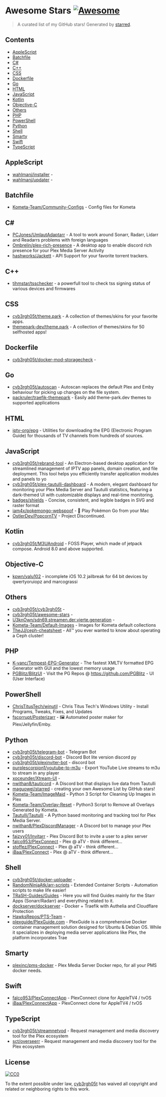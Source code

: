 <!--lint disable awesome-contributing awesome-license awesome-list-item match-punctuation no-repeat-punctuation no-undefined-references awesome-spell-check-->
# Awesome Stars [![Awesome](https://awesome.re/badge.svg)](https://github.com/sindresorhus/awesome)

> A curated list of my GitHub stars! Generated by [starred](https://github.com/maguowei/starred).

## Contents

- [AppleScript](#applescript)
- [Batchfile](#batchfile)
- [C#](#c#)
- [C++](#c++)
- [CSS](#css)
- [Dockerfile](#dockerfile)
- [Go](#go)
- [HTML](#html)
- [JavaScript](#javascript)
- [Kotlin](#kotlin)
- [Objective-C](#objective-c)
- [Others](#others)
- [PHP](#php)
- [PowerShell](#powershell)
- [Python](#python)
- [Shell](#shell)
- [Smarty](#smarty)
- [Swift](#swift)
- [TypeScript](#typescript)

## AppleScript 

- [wahlmanj/installer](https://github.com/wahlmanj/installer) - 
- [wahlmanj/updater](https://github.com/wahlmanj/updater) - 

## Batchfile 

- [Kometa-Team/Community-Configs](https://github.com/Kometa-Team/Community-Configs) - Config files for Kometa

## C# # 

- [PCJones/UmlautAdaptarr](https://github.com/PCJones/UmlautAdaptarr) - A tool to work around Sonarr, Radarr, Lidarr and Readarrs problems with foreign languages
- [Ombrelin/plex-rich-presence](https://github.com/Ombrelin/plex-rich-presence) - A desktop app to enable discord rich presence for your Plex Media Server Activity
- [hashworks/Jackett](https://github.com/hashworks/Jackett) - API Support for your favorite torrent trackers.

## C++ 

- [tihmstar/tsschecker](https://github.com/tihmstar/tsschecker) - a powerfull tool to check tss signing status of various devices and firmwares

## CSS 

- [cyb3rgh05t/theme.park](https://github.com/cyb3rgh05t/theme.park) - A collection of themes/skins for your favorite apps.
- [themepark-dev/theme.park](https://github.com/themepark-dev/theme.park) - A collection of themes/skins for 50 selfhosted apps!

## Dockerfile 

- [cyb3rgh05t/docker-mod-storagecheck](https://github.com/cyb3rgh05t/docker-mod-storagecheck) - 

## Go 

- [cyb3rgh05t/autoscan](https://github.com/cyb3rgh05t/autoscan) - Autoscan replaces the default Plex and Emby behaviour for picking up changes on the file system.
- [packruler/traefik-themepark](https://github.com/packruler/traefik-themepark) - Easily add theme-park.dev themes to supported applications

## HTML 

- [iptv-org/epg](https://github.com/iptv-org/epg) - Utilities for downloading the EPG (Electronic Program Guide) for thousands of TV channels from hundreds of sources.

## JavaScript 

- [cyb3rgh05t/rebrand-tool](https://github.com/cyb3rgh05t/rebrand-tool) - An Electron-based desktop application for streamlined management of IPTV app panels, domain creation, and file deployment. This tool helps you efficiently transfer application modules and panels to yo
- [cyb3rgh05t/plex-tautulli-dashboard](https://github.com/cyb3rgh05t/plex-tautulli-dashboard) - A modern, elegant dashboard for monitoring your Plex Media Server and Tautulli statistics, featuring a dark-themed UI with customizable displays and real-time monitoring.
- [badges/shields](https://github.com/badges/shields) - Concise, consistent, and legible badges in SVG and raster format
- [iam4x/pokemongo-webspoof](https://github.com/iam4x/pokemongo-webspoof) - 👾 Play Pokémon Go from your Mac
- [OstlerDev/PopcornTV](https://github.com/OstlerDev/PopcornTV) - Project Discontinued.

## Kotlin 

- [cyb3rgh05t/M3UAndroid](https://github.com/cyb3rgh05t/M3UAndroid) - FOSS Player, which made of jetpack compose.  Android 8.0 and above supported.

## Objective-C 

- [kpwn/yalu102](https://github.com/kpwn/yalu102) - incomplete iOS 10.2 jailbreak for 64 bit devices by qwertyoruiopz and marcograssi

## Others 

- [cyb3rgh05t/cyb3rgh05t](https://github.com/cyb3rgh05t/cyb3rgh05t) - 
- [cyb3rgh05t/awesome-stars](https://github.com/cyb3rgh05t/awesome-stars) - 
- [U3knOwn/sdn69.streamen.der.vierte.generation](https://github.com/U3knOwn/sdn69.streamen.der.vierte.generation) - 
- [Kometa-Team/Default-Images](https://github.com/Kometa-Team/Default-Images) - Images for Kometa default collections
- [TheJJ/ceph-cheatsheet](https://github.com/TheJJ/ceph-cheatsheet) - All™ you ever wanted to know about operating a Ceph cluster!

## PHP 

- [K-vanc/Tempest-EPG-Generator](https://github.com/K-vanc/Tempest-EPG-Generator) - The fastest XMLTV formatted EPG Generator with GUI and the lowest memory usage
- [PGBlitz/BlitzUI](https://github.com/PGBlitz/BlitzUI) - Visit the PG Repos @ https://github.com/PGBlitz - UI (User Interface)

## PowerShell 

- [ChrisTitusTech/winutil](https://github.com/ChrisTitusTech/winutil) - Chris Titus Tech's Windows Utility - Install Programs, Tweaks, Fixes, and Updates
- [fscorrupt/Posterizarr](https://github.com/fscorrupt/Posterizarr) - 🖼️ Automated poster maker for Plex/Jellyfin/Emby.

## Python 

- [cyb3rgh05t/telegram-bot](https://github.com/cyb3rgh05t/telegram-bot) - Telegram Bot
- [cyb3rgh05t/discord-bot](https://github.com/cyb3rgh05t/discord-bot) - Discord Bot lite version discord py
- [cyb3rgh05t/plexinviter-bot](https://github.com/cyb3rgh05t/plexinviter-bot) - discord bot
- [purplescorpion1/youtube-to-m3u](https://github.com/purplescorpion1/youtube-to-m3u) - Export YouTube Live streams to m3u to stream in any player
- [xoceunder/Xtream-UI](https://github.com/xoceunder/Xtream-UI) - 
- [nwithan8/tauticord](https://github.com/nwithan8/tauticord) - A Discord bot that displays live data from Tautulli
- [maguowei/starred](https://github.com/maguowei/starred) - creating your own Awesome List by GitHub stars!
- [Kometa-Team/ImageMaid](https://github.com/Kometa-Team/ImageMaid) - Python 3 Script for Cleaning Up Images in Plex
- [Kometa-Team/Overlay-Reset](https://github.com/Kometa-Team/Overlay-Reset) - Python3 Script to Remove all Overlays Generated by Kometa.
- [Tautulli/Tautulli](https://github.com/Tautulli/Tautulli) - A Python based monitoring and tracking tool for Plex Media Server.
- [nwithan8/PlexDiscordManager](https://github.com/nwithan8/PlexDiscordManager) - A Discord bot to manage your Plex users
- [faizyy01/Invitarr](https://github.com/faizyy01/Invitarr) - Plex Discord Bot to invite a user to a plex server
- [falco953/PlexConnect](https://github.com/falco953/PlexConnect) - Plex @ aTV - think different...
- [stoffez/PlexConnect](https://github.com/stoffez/PlexConnect) - Plex @ aTV - think different...
- [iBaa/PlexConnect](https://github.com/iBaa/PlexConnect) - Plex @ aTV - think different...

## Shell 

- [cyb3rgh05t/docker-uploader](https://github.com/cyb3rgh05t/docker-uploader) - 
- [RandomNinjaAtk/arr-scripts](https://github.com/RandomNinjaAtk/arr-scripts) - Extended Container Scripts - Automation scripts to make life easier!
- [TRaSH-Guides/Guides](https://github.com/TRaSH-Guides/Guides) - Here you will find Guides mainly for the Starr Apps (Sonarr/Radarr) and everything related to it.
- [dockserver/dockserver](https://github.com/dockserver/dockserver) - Docker + Traefik with Authelia and Cloudflare Protection
- [HawksRepos/PTS-Team](https://github.com/HawksRepos/PTS-Team) - 
- [plexguide/PlexGuide.com](https://github.com/plexguide/PlexGuide.com) - PlexGuide is a comprehensive Docker container management solution designed for Ubuntu & Debian OS. While it specializes in deploying media server applications like Plex, the platform incorporates Trae

## Smarty 

- [plexinc/pms-docker](https://github.com/plexinc/pms-docker) - Plex Media Server Docker repo, for all your PMS docker needs.

## Swift 

- [falco953/PlexConnectApp](https://github.com/falco953/PlexConnectApp) - PlexConnect clone for AppleTV4 / tvOS
- [iBaa/PlexConnectApp](https://github.com/iBaa/PlexConnectApp) - PlexConnect clone for AppleTV4 / tvOS

## TypeScript 

- [cyb3rgh05t/streamnetvod](https://github.com/cyb3rgh05t/streamnetvod) - Request management and media discovery tool for the Plex ecosystem
- [sct/overseerr](https://github.com/sct/overseerr) - Request management and media discovery tool for the Plex ecosystem


## License

[![CC0](http://mirrors.creativecommons.org/presskit/buttons/88x31/svg/cc-zero.svg)](https://creativecommons.org/publicdomain/zero/1.0/)

To the extent possible under law, [cyb3rgh05t](https://github.com/cyb3rgh05t) has waived all copyright and related or neighboring rights to this work.

